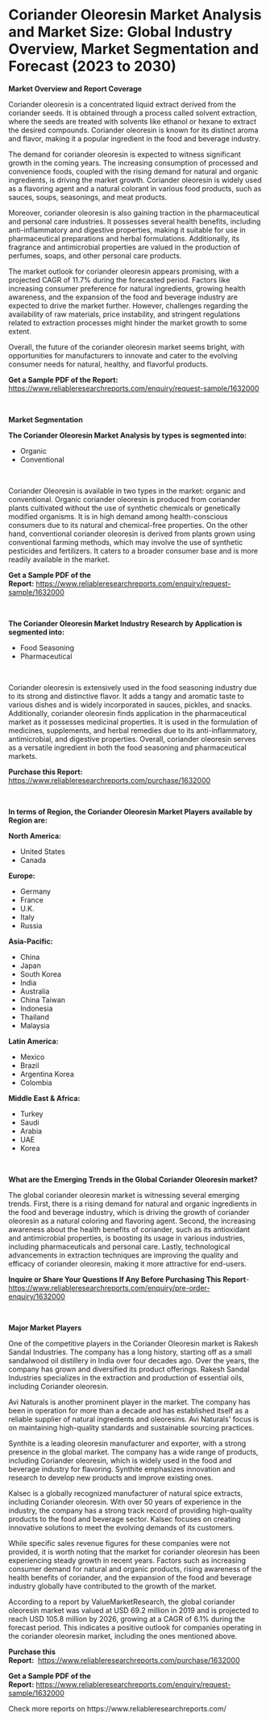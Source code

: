 <p><h1>Coriander Oleoresin Market Analysis and Market Size: Global Industry Overview, Market Segmentation and Forecast (2023 to 2030)</h1></p><p><strong>Market Overview and Report Coverage</strong></p>
<p><p>Coriander oleoresin is a concentrated liquid extract derived from the coriander seeds. It is obtained through a process called solvent extraction, where the seeds are treated with solvents like ethanol or hexane to extract the desired compounds. Coriander oleoresin is known for its distinct aroma and flavor, making it a popular ingredient in the food and beverage industry.</p><p>The demand for coriander oleoresin is expected to witness significant growth in the coming years. The increasing consumption of processed and convenience foods, coupled with the rising demand for natural and organic ingredients, is driving the market growth. Coriander oleoresin is widely used as a flavoring agent and a natural colorant in various food products, such as sauces, soups, seasonings, and meat products.</p><p>Moreover, coriander oleoresin is also gaining traction in the pharmaceutical and personal care industries. It possesses several health benefits, including anti-inflammatory and digestive properties, making it suitable for use in pharmaceutical preparations and herbal formulations. Additionally, its fragrance and antimicrobial properties are valued in the production of perfumes, soaps, and other personal care products.</p><p>The market outlook for coriander oleoresin appears promising, with a projected CAGR of 11.7% during the forecasted period. Factors like increasing consumer preference for natural ingredients, growing health awareness, and the expansion of the food and beverage industry are expected to drive the market further. However, challenges regarding the availability of raw materials, price instability, and stringent regulations related to extraction processes might hinder the market growth to some extent.</p><p>Overall, the future of the coriander oleoresin market seems bright, with opportunities for manufacturers to innovate and cater to the evolving consumer needs for natural, healthy, and flavorful products.</p></p>
<p><strong>Get a Sample PDF of the Report:</strong> <a href="https://www.reliableresearchreports.com/enquiry/request-sample/1632000">https://www.reliableresearchreports.com/enquiry/request-sample/1632000</a></p>
<p>&nbsp;</p>
<p><strong>Market Segmentation</strong></p>
<p><strong>The Coriander Oleoresin Market Analysis by types is segmented into:</strong></p>
<p><ul><li>Organic</li><li>Conventional</li></ul></p>
<p>&nbsp;</p>
<p><p>Coriander Oleoresin is available in two types in the market: organic and conventional. Organic coriander oleoresin is produced from coriander plants cultivated without the use of synthetic chemicals or genetically modified organisms. It is in high demand among health-conscious consumers due to its natural and chemical-free properties. On the other hand, conventional coriander oleoresin is derived from plants grown using conventional farming methods, which may involve the use of synthetic pesticides and fertilizers. It caters to a broader consumer base and is more readily available in the market.</p></p>
<p><strong>Get a Sample PDF of the Report:</strong>&nbsp;<a href="https://www.reliableresearchreports.com/enquiry/request-sample/1632000">https://www.reliableresearchreports.com/enquiry/request-sample/1632000</a></p>
<p>&nbsp;</p>
<p><strong>The Coriander Oleoresin Market Industry Research by Application is segmented into:</strong></p>
<p><ul><li>Food Seasoning</li><li>Pharmaceutical</li></ul></p>
<p>&nbsp;</p>
<p><p>Coriander oleoresin is extensively used in the food seasoning industry due to its strong and distinctive flavor. It adds a tangy and aromatic taste to various dishes and is widely incorporated in sauces, pickles, and snacks. Additionally, coriander oleoresin finds application in the pharmaceutical market as it possesses medicinal properties. It is used in the formulation of medicines, supplements, and herbal remedies due to its anti-inflammatory, antimicrobial, and digestive properties. Overall, coriander oleoresin serves as a versatile ingredient in both the food seasoning and pharmaceutical markets.</p></p>
<p><strong>Purchase this Report:</strong>&nbsp; <a href="https://www.reliableresearchreports.com/purchase/1632000">https://www.reliableresearchreports.com/purchase/1632000</a></p>
<p>&nbsp;</p>
<p><strong>In terms of Region, the Coriander Oleoresin Market Players available by Region are:</strong></p>
<p>
    <p> <strong> North America: </strong>
        <ul>
            <li>United States</li>
            <li>Canada</li>
        </ul>
        </p> 
    <p> <strong> Europe: </strong>
        <ul>
            <li>Germany</li>
            <li>France</li>
            <li>U.K.</li>
            <li>Italy</li>
            <li>Russia</li>
        </ul>
        </p> 
    <p> <strong> Asia-Pacific: </strong>
        <ul>
            <li>China</li>
            <li>Japan</li>
            <li>South Korea</li>
            <li>India</li>
            <li>Australia</li>
            <li>China Taiwan</li>
            <li>Indonesia</li>
            <li>Thailand</li>
            <li>Malaysia</li>
        </ul>
        </p> 
    <p> <strong> Latin America: </strong>
        <ul>
            <li>Mexico</li>
            <li>Brazil</li>
            <li>Argentina Korea</li>
            <li>Colombia</li>
        </ul>
        </p> 
    <p> <strong> Middle East & Africa: </strong>
        <ul>
            <li>Turkey</li>
            <li>Saudi</li>
            <li>Arabia</li>
            <li>UAE</li>
            <li>Korea</li>
        </ul>
    </p>
    </p>
<p>&nbsp;</p>
<p><strong>What are the Emerging Trends in the Global Coriander Oleoresin market?</strong></p>
<p><p>The global coriander oleoresin market is witnessing several emerging trends. First, there is a rising demand for natural and organic ingredients in the food and beverage industry, which is driving the growth of coriander oleoresin as a natural coloring and flavoring agent. Second, the increasing awareness about the health benefits of coriander, such as its antioxidant and antimicrobial properties, is boosting its usage in various industries, including pharmaceuticals and personal care. Lastly, technological advancements in extraction techniques are improving the quality and efficacy of coriander oleoresin, making it more attractive for end-users.</p></p>
<p><strong>Inquire or Share Your Questions If Any Before Purchasing This Report</strong>- <a href="https://www.reliableresearchreports.com/enquiry/pre-order-enquiry/1632000">https://www.reliableresearchreports.com/enquiry/pre-order-enquiry/1632000</a></p>
<p>&nbsp;</p>
<p><strong>Major Market Players</strong></p>
<p><p>One of the competitive players in the Coriander Oleoresin market is Rakesh Sandal Industries. The company has a long history, starting off as a small sandalwood oil distillery in India over four decades ago. Over the years, the company has grown and diversified its product offerings. Rakesh Sandal Industries specializes in the extraction and production of essential oils, including Coriander oleoresin. </p><p>Avi Naturals is another prominent player in the market. The company has been in operation for more than a decade and has established itself as a reliable supplier of natural ingredients and oleoresins. Avi Naturals' focus is on maintaining high-quality standards and sustainable sourcing practices.</p><p>Synthite is a leading oleoresin manufacturer and exporter, with a strong presence in the global market. The company has a wide range of products, including Coriander oleoresin, which is widely used in the food and beverage industry for flavoring. Synthite emphasizes innovation and research to develop new products and improve existing ones.</p><p>Kalsec is a globally recognized manufacturer of natural spice extracts, including Coriander oleoresin. With over 50 years of experience in the industry, the company has a strong track record of providing high-quality products to the food and beverage sector. Kalsec focuses on creating innovative solutions to meet the evolving demands of its customers.</p><p>While specific sales revenue figures for these companies were not provided, it is worth noting that the market for coriander oleoresin has been experiencing steady growth in recent years. Factors such as increasing consumer demand for natural and organic products, rising awareness of the health benefits of coriander, and the expansion of the food and beverage industry globally have contributed to the growth of the market.</p><p>According to a report by ValueMarketResearch, the global coriander oleoresin market was valued at USD 69.2 million in 2019 and is projected to reach USD 105.8 million by 2026, growing at a CAGR of 6.1% during the forecast period. This indicates a positive outlook for companies operating in the coriander oleoresin market, including the ones mentioned above.</p></p>
<p><strong>Purchase this Report:</strong>&nbsp;&nbsp;<a href="https://www.reliableresearchreports.com/purchase/1632000">https://www.reliableresearchreports.com/purchase/1632000</a></p>
<p></p>
<p><strong>Get a Sample PDF of the Report:</strong>&nbsp;<a href="https://www.reliableresearchreports.com/enquiry/request-sample/1632000">https://www.reliableresearchreports.com/enquiry/request-sample/1632000</a></p>
<p>Check more reports on https://www.reliableresearchreports.com/</p>